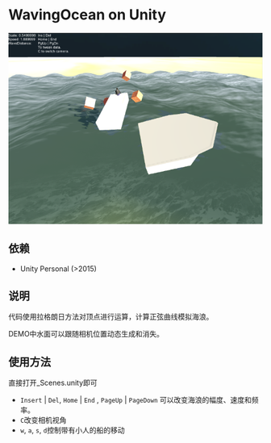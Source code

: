 # WavingOcean on Unity

![preview](imgs/img.png)

## 依赖
- Unity Personal (>2015)

## 说明

代码使用拉格朗日方法对顶点进行运算，计算正弦曲线模拟海浪。

DEMO中水面可以跟随相机位置动态生成和消失。

## 使用方法
直接打开_Scenes.unity即可

- `Insert` | `Del`, `Home` | `End` , `PageUp` | `PageDown` 可以改变海浪的幅度、速度和频率。
- `C`改变相机视角
- `w`, `a`, `s`, `d`控制带有小人的船的移动
